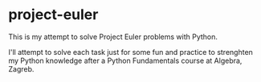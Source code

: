 # project-euler
This is my attempt to solve Project Euler problems with Python.

I'll attempt to solve each task just for some fun and practice to strenghten my Python knowledge after a Python Fundamentals course at Algebra, Zagreb.